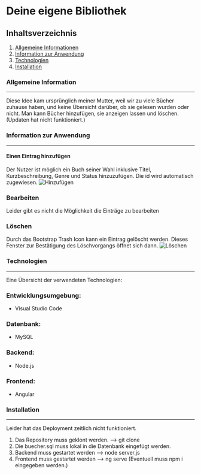 # Deine eigene Bibliothek
## Inhaltsverzeichnis
1. [Allgemeine Informationen](#allgemeine-information)
2. [Information zur Anwendung](#information-zur-anwendung)
3. [Technologien](#technologien)
4. [Installation](#installation)
### Allgemeine Information
***
Diese Idee kam ursprünglich meiner Mutter, weil wir zu viele Bücher zuhause haben, und keine Übersicht darüber, ob sie gelesen wurden oder nicht.
Man kann Bücher hinzufügen, sie anzeigen lassen und löschen.
(Updaten hat nicht funktioniert.)
### Information zur Anwendung
***
#### Einen Eintrag hinzufügen
Der Nutzer ist möglich ein Buch seiner Wahl inklusive Titel, Kurzbeschreibung, Genre und Status hinzuzufügen.
Die id wird automatisch zugewiesen.
![Hinzufügen](hinzufügen.png)

### Bearbeiten
Leider gibt es nicht die Möglichkeit die Einträge zu bearbeiten
### Löschen
Durch das Bootstrap Trash Icon kann ein Eintrag gelöscht werden. Dieses Fenster zur Bestätigung des Löschvorgangs öffnet sich dann.
![Löschen](tabelle2loeschen.png)
### Technologien
***
Eine Übersicht der verwendeten Technologien:
### Entwicklungsumgebung:
- Visual Studio Code 
### Datenbank:
- MySQL
### Backend:
- Node.js
### Frontend:
- Angular
### Installation
***
Leider hat das Deployment zeitlich nicht funktioniert.
1. Das Repository muss geklont werden.
--> git clone 
2. Die buecher.sql muss lokal in die Datenbank eingefügt werden.
3. Backend muss gestartet werden
--> node server.js
4. Frontend muss gestartet werden
--> ng serve
(Eventuell muss npm i eingegeben werden.)


















